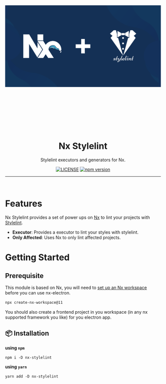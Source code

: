 <p align="center" style="font-size: 140px;"><img src="https://raw.githubusercontent.com/Phillip9587/nx-stylelint/main/nx-stylelint.png"/></p>

<div align="center">

# Nx Stylelint

Stylelint executors and generators for Nx.

[![LICENSE](https://img.shields.io/github/license/phillip9587/nx-stylelint?style=flat-square)](https://github.com/phillip9587/nx-stylelint/blob/master/LICENSE)
[![npm version](https://img.shields.io/npm/v/nx-stylelint?style=flat-square)](https://www.npmjs.com/package/nx-stylelint)

</div>

<hr></br>

# Features

Nx Stylelint provides a set of power ups on [Nx](https://nx.dev) to lint your projects with [Stylelint](https://stylelint.io).

- **Executor**: Provides a executor to lint your styles with stylelint.
- **Only Affected**: Uses Nx to only lint affected projects.

# Getting Started

## Prerequisite

This module is based on Nx, you will need to [set up an Nx workspace](https://nx.dev/web/getting-started/getting-started) before you can use nx-electron.

```bash
npx create-nx-workspace@11
```

You should also create a frontend project in you workspace (in any nx supported framework you like) for you electron app.

## 📦 Installation

**using `npm`**

```shell
npm i -D nx-stylelint
```

**using `yarn`**

```shell
yarn add -D nx-stylelint
```
